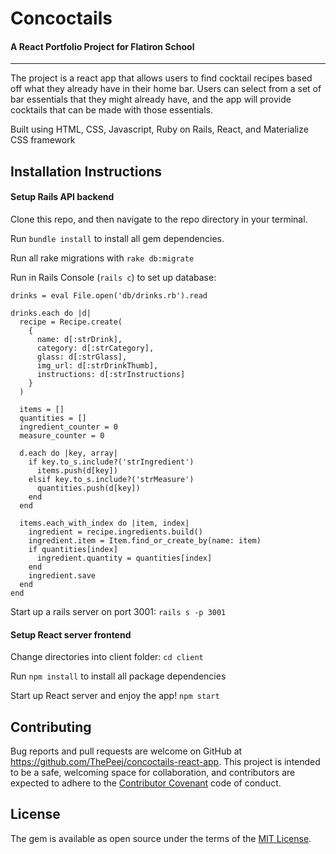 # Concoctails
#### A React Portfolio Project for Flatiron School
---

The project is a react app that allows users to find cocktail recipes based off what they already have in their home bar. Users can select from a set of bar essentials that they might already have, and the app will provide cocktails that can be made with those essentials. 

Built using HTML, CSS, Javascript, Ruby on Rails, React, and Materialize CSS framework


## Installation Instructions

#### Setup Rails API backend

Clone this repo, and then navigate to the repo directory in your terminal.

Run `bundle install` to install all gem dependencies.

Run all rake migrations with `rake db:migrate`

Run in Rails Console (`rails c`) to set up database:

```
drinks = eval File.open('db/drinks.rb').read

drinks.each do |d|
  recipe = Recipe.create(
    {
      name: d[:strDrink],
      category: d[:strCategory],
      glass: d[:strGlass],
      img_url: d[:strDrinkThumb],
      instructions: d[:strInstructions]
    }
  )

  items = []
  quantities = []
  ingredient_counter = 0
  measure_counter = 0

  d.each do |key, array|
    if key.to_s.include?('strIngredient')
      items.push(d[key])
    elsif key.to_s.include?('strMeasure')
      quantities.push(d[key])
    end
  end

  items.each_with_index do |item, index|
    ingredient = recipe.ingredients.build()
    ingredient.item = Item.find_or_create_by(name: item)
    if quantities[index]
      ingredient.quantity = quantities[index]
    end
    ingredient.save
  end
end
```

Start up a rails server on port 3001: `rails s -p 3001`

#### Setup React server frontend

Change directories into client folder: `cd client`

Run `npm install` to install all package dependencies

Start up React server and enjoy the app! `npm start`


## Contributing

Bug reports and pull requests are welcome on GitHub at https://github.com/ThePeej/concoctails-react-app. This project is intended to be a safe, welcoming space for collaboration, and contributors are expected to adhere to the [Contributor Covenant](http://contributor-covenant.org) code of conduct.

## License

The gem is available as open source under the terms of the [MIT License](https://opensource.org/licenses/MIT).

